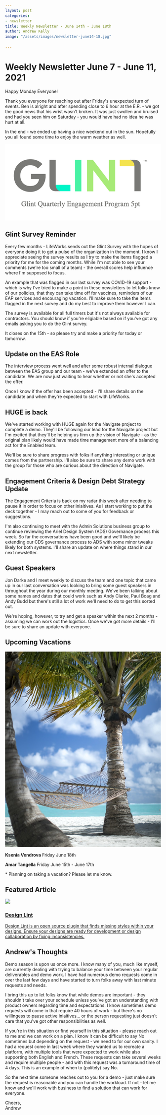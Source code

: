 ```yaml
---
layout: post
categories:
- newsletter
title: Weekly Newsletter - June 14th - June 18th
author: Andrew Kelly
image: "/assets/images/newsletter-june14-18.jpg"

---
```

# **Weekly Newsletter June 7 - June 11, 2021**

Happy Monday Everyone!

Thank you everyone for reaching out after Friday's unexpected turn of events. Ben is alright and after spending close to 6 hour at the E.R. - we got the good news that his wrist wasn't broken. It was just swollen and bruised and had you seen him on Saturday - you would have had no idea he was hurt at all.

In the end - we ended up having a nice weekend out in the sun. Hopefully you all found some time to enjoy the warm weather as well.

![](/assets/images/glint-preview.png)

##  Glint Survey Reminder 

Every few months - LifeWorks sends out the Glint Survey with the hopes of everyone doing it to get a pulse of the organization in the moment. I know I appreciate seeing the survey results as I try to make the items flagged a priority for me for the coming months. While I'm not able to see your comments (we're too small of a team) - the overall scores help influence where I'm supposed to focus.

An example that was flagged in our last survey was COVID-19 support - which is why I've tried to make a point in these newsletters to let folks know of our policies, that they can take time off for vaccines, reminders of our EAP services and encouraging vacation. I'll make sure to take the items flagged in the next survey and do my best to improve them however I can.

The survey is available for all full timers but it's not always available for contractors. You should know if you're eligiable based on if you've got any emails asking you to do the Glint survey.

It closes on the 15th - so please try and make a priority for today or tomorrow.

## Update on the EAS Role 

The interview process went well and after some robust internal dialogue between the EAS group and our team - we've extended an offer to the candidate. We are now just waiting to hear whether or not she's accepted the offer.

Once I know if the offer has been accepted - I'll share details on the candidate and when they're expected to start with LifeWorks.

## HUGE is back  

We've started working with HUGE again for the Navigate project to complete a demo. They'll be following our lead for the Navigate project but I'm excited that they'll be helping us firm up the vision of Navigate - as the original plan likely would have made time management more of a balancing act for the Enabled team.

We'll be sure to share progress with folks if anything interesting or unique comes from the partnership. I'll also be sure to share any demo work with the group for those who are curious about the direction of Navigate.

## Engagement Criteria & Design Debt Strategy Update 

The Engagement Criteria is back on my radar this week after needing to pause it in order to focus on other iniaitives. As I start working to put the deck together - I may reach out to some of you for feedback or suggestions.

I'm also continuing to meet with the Admin Solutions business group to continue reviewing the Ariel Design System (ADS) Governance process this week. So far the conversations have been good and we'll likely be extending our CDS governance process to ADS with some minor tweaks likely for both systems. I'll share an update on where things stand in our next newsletter. 
### 


## Guest Speakers

Jon Darke and I meet weekly to discuss the team and one topic that came up in our last conversation was looking to bring some guest speakers in throughout the year during our monthly meeting. We've been talking about some names and dates that could work such as Andy Clarke, Paul Boag and Andy Budd but there's still a lot of work we'll need to do to get this sorted out.

We're hoping, however, to try and get a speaker within the next 2 months - assuming we can work out the logistics. Once we've got more details - I'll be sure to share an update with everyone.

## 

## **Upcoming Vacations**

![](/assets/images/photo-1527179528411-4219e0714bcc.jpeg)

**Ksenia Vendrova**
Friday June 18th

**Amar Tangella**
Friday June 15th - June 17th

\* Planning on taking a vacation? Please let me know.

## 

## Featured Article

![](https://s3-alpha-sig.figma.com/plugins/801195587640428208/3015/a05fc2a2-26d8-484f-a640-b26e4e541ae6-cover?Expires=1624838400&Signature=Ic3zfoeuLoE0ndE4ZjOz4UqEtaXK3mS2WLdoii9gA~T1wN9sU3YngXndWYyKylf7gKzr9j1lfHl24H9x5~fislppFRfrCZSGBMqRE17A4Wm5XMqNcAzebzMrS1yBaBGrL8O5BE2ziXO46GZK25DozM1zjak6fsdNfJM73UulAhiqiiP~01T-TKZHZk-nmN4NZiWskvyitAeIUfrXPF6YkBw7rlzq0OSglp6ESV3Izr8CTHWwoSTBxdebyI-VHxPh5DX0SLmr7Tj50dcZ~axWyRYRl7GeAYo~oWSko0mz4vrRZnG0SSwIOQU2aE4Z2cLIzAHZSMudvLEadN3On2rVeg__&Key-Pair-Id=APKAINTVSUGEWH5XD5UA)

### [Design Lint](https://www.figma.com/community/plugin/801195587640428208/Design-Lint)

[Design Lint is an open source plugin that finds missing styles within your designs. Ensure your designs are ready for development or design collaboration by fixing inconsistencies.](https://www.figma.com/community/plugin/801195587640428208/Design-Lint})

## Andrew's Thoughts

Demo season is upon us once more. I know many of you, much like myself, are currently dealing with trying to balance your time between your regular deliverables and demo work. I have had numerous demo requests come in over the last few days and have started to turn folks away with last minute requests and needs.

I bring this up to let folks know that while demos are important - they shouldn't take over your schedule unless you've got an understanding with product owners regarding time and expectations. I know sometimes demo requests will come in that require 40 hours of work - but there's no willingess to pause active iniaitives... or the person requesting just doesn't care that you've got other responsibilities as well.

If you're in this situation or find yourself in this situation - please reach out to me and we can work on a plan. I know it can be difficult to say No sometimes but depending on the request - we need to for our own sanity. I had a request come in last week where they wanted us to recreate a platform, with multiple tools that were expected to work while also supporting both English and French. These requests can take several weeks and require multiple people - and with this request was a turnaround time of 4 days. This is an example of when to (politely) say No.

So the next time someone reaches out to you for a demo - just make sure the request is reasonable and you can handle the workload. If not - let me know and we'll work with business to find a solution that can work for everyone.

Cheers,  
Andrew